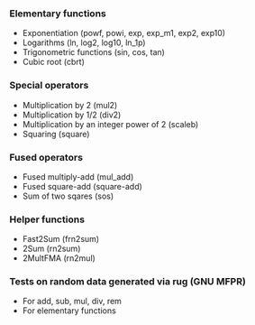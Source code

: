 ### Elementary functions

* Exponentiation (powf, powi, exp, exp_m1, exp2, exp10)
* Logarithms (ln, log2, log10, ln_1p)
* Trigonometric functions (sin, cos, tan)
* Cubic root (cbrt)

### Special operators

* Multiplication by 2 (mul2)
* Multiplication by 1/2 (div2)
* Multiplication by an integer power of 2 (scaleb)
* Squaring (square)

### Fused operators

* Fused multiply-add (mul_add)
* Fused square-add (square-add)
* Sum of two sqares (sos)

### Helper functions

* Fast2Sum (frn2sum)
* 2Sum (rn2sum)
* 2MultFMA (rn2mul)

### Tests on random data generated via rug (GNU MFPR)

* For add, sub, mul, div, rem
* For elementary functions
